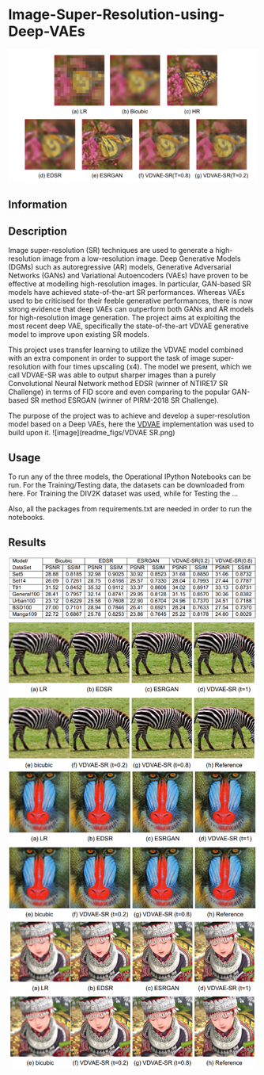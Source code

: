 # Image-Super-Resolution-using-Deep-VAEs
![image](readme_figs/Monarch64.png)
## Information

## Description
Image super-resolution (SR) techniques are used to generate a high-resolution image from a low-resolution image. Deep Generative Models (DGMs) such as autoregressive (AR) models, Generative Adversarial Networks (GANs) and Variational Autoencoders (VAEs) have proven to be effective at modelling high-resolution images. In particular, GAN-based SR models have achieved state-of-the-art SR performances. Whereas VAEs used to be criticised for their feeble generative performances, there is now strong evidence that deep VAEs can outperform both GANs and AR models for high-resolution image generation. The project aims at exploiting the most recent deep VAE, specifically the state-of-the-art VDVAE generative model to improve upon existing SR models. 

This project uses transfer learning to utilize the VDVAE model combined with an extra component in order to support the task of image super-resolution with four times upscaling (x4). The model we present, which we call VDVAE-SR was able to output sharper images than a purely Convolutional Neural Network method EDSR (winner of NTIRE17 SR Challenge) in terms of FID score and even comparing to the popular GAN-based SR method ESRGAN (winner of PIRM-2018 SR Challenge).

The purpose of the project was to achieve and develop a super-resolution model based on a Deep VAEs, here the [VDVAE](https://github.com/openai/vdvae) implementation was used to build upon it.
![image](readme_figs/VDVAE SR.png)
## Usage
To run any of the three models, the Operational IPython Notebooks can be run.
For the Training/Testing data, the datasets can be downloaded from here.
For Training the DIV2K dataset was used, while for Testing the ...

Also, all the packages from requirements.txt are needed in order to run the notebooks.
## Results
![image](readme_figs/table_metrics.png)
![image](readme_figs/zebra256.png)
![image](readme_figs/baboon256.png)
![image](readme_figs/comic256.png)
